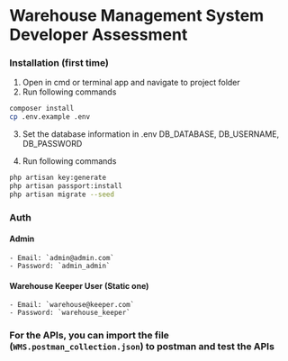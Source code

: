 # Warehouse Management System Developer Assessment


### Installation (first time)

1. Open in cmd or terminal app and navigate to project folder
2. Run following commands

```bash
composer install
cp .env.example .env
```

3. Set the database information in .env
   DB_DATABASE, DB_USERNAME, DB_PASSWORD

4. Run following commands

```bash
php artisan key:generate
php artisan passport:install
php artisan migrate --seed
```

### Auth

#### Admin
	- Email: `admin@admin.com`
	- Password: `admin_admin`

#### Warehouse Keeper User (Static one)
	- Email: `warehouse@keeper.com`
	- Password: `warehouse_keeper`


### For the APIs, you can import the file (`WMS.postman_collection.json`) to postman and test the APIs